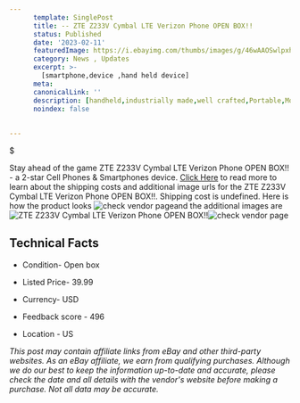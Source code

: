 ```yaml
---
      template: SinglePost
      title: -- ZTE Z233V Cymbal LTE Verizon Phone OPEN BOX!!
      status: Published
      date: '2023-02-11'
      featuredImage: https://i.ebayimg.com/thumbs/images/g/46wAAOSwlpxhuiDu/s-l225.jpg
      category: News , Updates
      excerpt: >-
        [smartphone,device ,hand held device]
      meta:
      canonicalLink: ''
      description: [handheld,industrially made,well crafted,Portable,Mobile,Compact,Convenient,Lightweight,Maneuverable,Man-portable,Miniature,Carriable,Hand-held,Light,Holdable,Transportable,Mobile device,Pocket-sized,On-the-go,Wireless,Cordless,Compact size,Convenient size, smartphone,device ,hand held device]
      noindex: false
      
        
---
```

$

Stay ahead of the game ZTE Z233V Cymbal LTE Verizon Phone OPEN BOX!! - a 2-star Cell Phones & Smartphones device. [Click Here](https://www.ebay.com/itm/363657902789?hash=item54abb33ac5%3Ag%3A46wAAOSwlpxhuiDu&mkevt=1&mkcid=1&mkrid=711-53200-19255-0&campid=%253CePNCampaignId%253E&customid=%253CreferenceId%253E&toolid=10049) to read more to learn about the shipping costs and additional image urls for the ZTE Z233V Cymbal LTE Verizon Phone OPEN BOX!!. Shipping cost is undefined. Here is how the product looks ![check vendor page](https://i.ebayimg.com/thumbs/images/g/46wAAOSwlpxhuiDu/s-l225.jpg)and the additional images are![ZTE Z233V Cymbal LTE Verizon Phone OPEN BOX!!](https://i.ebayimg.com/images/g/46wAAOSwlpxhuiDu/s-l1600.jpg)![check vendor page](https://origin-galleryplus.ebayimg.com/ws/web/363657902789_2_0_1/225x225.jpg,https://origin-galleryplus.ebayimg.com/ws/web/363657902789_3_0_1/225x225.jpg,https://origin-galleryplus.ebayimg.com/ws/web/363657902789_4_0_1/225x225.jpg,https://origin-galleryplus.ebayimg.com/ws/web/363657902789_5_0_1/225x225.jpg,https://origin-galleryplus.ebayimg.com/ws/web/363657902789_6_0_1/225x225.jpg,https://origin-galleryplus.ebayimg.com/ws/web/363657902789_7_0_1/225x225.jpg,https://origin-galleryplus.ebayimg.com/ws/web/363657902789_8_0_1/225x225.jpg)



 ## Technical Facts 



     
      

 - Condition- Open box 


      

 - Listed Price- 39.99 


      

 - Currency- USD 


      

 - Feedback score - 496 


      

 - Location - US 


      
      

 *_This post may contain affiliate links from eBay and other third-party websites. As an eBay affiliate, we earn from qualifying purchases. Although we do our best to keep the information up-to-date and accurate, please check the date and all details with the vendor's website before making a purchase. Not all data may be accurate._*






